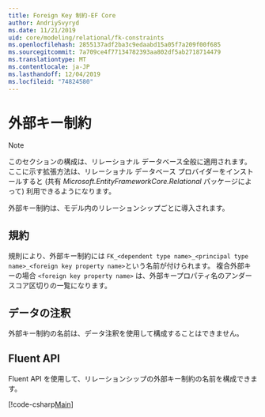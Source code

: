 ```yaml
---
title: Foreign Key 制約-EF Core
author: AndriySvyryd
ms.date: 11/21/2019
uid: core/modeling/relational/fk-constraints
ms.openlocfilehash: 2855137adf2ba3c9edaabd15a05f7a209f00f685
ms.sourcegitcommit: 7a709ce4f77134782393aa802df5ab2718714479
ms.translationtype: MT
ms.contentlocale: ja-JP
ms.lasthandoff: 12/04/2019
ms.locfileid: "74824580"
---
```

# <a name="foreign-key-constraints"></a>外部キー制約

> [!NOTE]  
> このセクションの構成は、リレーショナル データベース全般に適用されます。 ここに示す拡張方法は、リレーショナル データベース プロバイダーをインストールすると (共有 *Microsoft.EntityFrameworkCore.Relational* パッケージによって) 利用できるようになります。

外部キー制約は、モデル内のリレーションシップごとに導入されます。

## <a name="conventions"></a>規約

規則により、外部キー制約には `FK_<dependent type name>_<principal type name>_<foreign key property name>`という名前が付けられます。 複合外部キーの場合 `<foreign key property name>` は、外部キープロパティ名のアンダースコア区切りの一覧になります。

## <a name="data-annotations"></a>データの注釈

外部キー制約の名前は、データ注釈を使用して構成することはできません。

## <a name="fluent-api"></a>Fluent API

Fluent API を使用して、リレーションシップの外部キー制約の名前を構成できます。

[!code-csharp[Main](../../../../samples/core/Modeling/FluentAPI/Relational/RelationshipConstraintName.cs?name=Constraint&highlight=12)]
